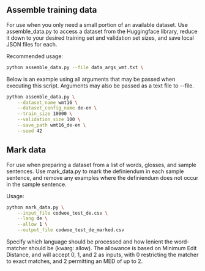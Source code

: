 ## Assemble training data

For use when you only need a small portion of an available dataset.
Use assemble_data.py to access a dataset from the Huggingface library,
reduce it down to your desired training set and validation set sizes,
and save local JSON files for each.

Recommended usage:
```bash
python assemble_data.py --file data_args_wmt.txt \
```

Below is an example using all arguments that may be passed when
executing this script. Arguments may also be passed as a text file
to --file.

```bash
python assemble_data.py \
	--dataset_name wmt16 \
	--dataset_config_name de-en \
	--train_size 10000 \
	--validation_size 100 \
	--save_path wmt16_de-en \
	--seed 42
```

## Mark data

For use when preparing a dataset from a list of words, glosses, and
sample sentences. Use mark_data.py to mark the definiendum in each
sample sentence, and remove any examples where the definiendum does not
occur in the sample sentence.

Usage:
```bash
python mark_data.py \
	--input_file codwoe_test_de.csv \
	--lang de \
	--allow 1 \
	--output_file codwoe_test_de_marked.csv
```

Specify which language should be processed and how lenient the word-
matcher should be (kwarg: allow). The allowance is based on Minimum
Edit Distance, and will accept 0, 1, and 2 as inputs, with 0 restricting
the matcher to exact matches, and 2 permitting an MED of up to 2.
